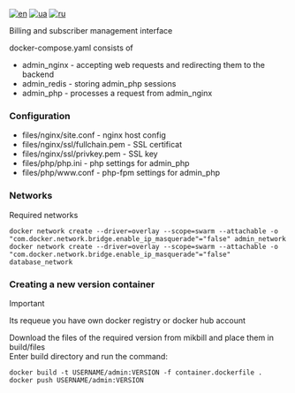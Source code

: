 [![en](https://img.shields.io/badge/lang-en-red.svg)](README.md)
[![ua](https://img.shields.io/badge/lang-ua-yellow.svg)](README.ua.md)
[![ru](https://img.shields.io/badge/lang-ru-blue.svg)](README.ru.md)

Billing and subscriber management interface

docker-compose.yaml consists of
 + admin_nginx - accepting web requests and redirecting them to the backend
 + admin_redis - storing admin_php sessions
 + admin_php - processes a request from admin_nginx

### Configuration
 + files/nginx/site.conf - nginx host config
 + files/nginx/ssl/fullchain.pem - SSL certificat
 + files/nginx/ssl/privkey.pem - SSL key
 + files/php/php.ini - php settings for admin_php
 + files/php/www<span>.conf - php-fpm settings for admin_php

### Networks

Required networks

```
docker network create --driver=overlay --scope=swarm --attachable -o "com.docker.network.bridge.enable_ip_masquerade"="false" admin_network
docker network create --driver=overlay --scope=swarm --attachable -o "com.docker.network.bridge.enable_ip_masquerade"="false" database_network
```

### Creating a new version container

> [!IMPORTANT]
> Its requeue you have own docker registry or docker hub account

Download the files of the required version from mikbill and place them in build/files<br>
Enter build directory and run the command:
```
docker build -t USERNAME/admin:VERSION -f container.dockerfile .
docker push USERNAME/admin:VERSION
```


